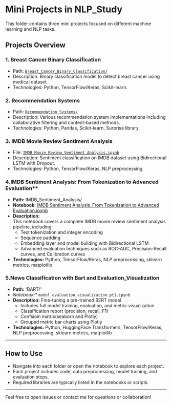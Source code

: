 # Mini Projects in NLP_Study

This folder contains three mini projects focused on different machine learning and NLP tasks.

## Projects Overview

### 1. Breast Cancer Binary Classification
- Path: [`Breast_Cancer_Binary_Classification/`](./Breast_Cancer_Binary_Classification)
- Description: Binary classification model to detect breast cancer using medical dataset.
- Technologies: Python, TensorFlow/Keras, Scikit-learn.

### 2. Recommendation Systems
- Path: [`Recommendation_Systems/`](./Recommendation_Systems)
- Description: Various recommendation system implementations including collaborative filtering and content-based methods.
- Technologies: Python, Pandas, Scikit-learn, Surprise library.

### 3. IMDB Movie Review Sentiment Analysis
- File: [`IMDB Movie Review Sentiment Analysis.ipynb`](./IMDB%20Movie%20Review%20Sentiment%20Analysis.ipynb)
- Description: Sentiment classification on IMDB dataset using Bidirectional LSTM with Dropout.
- Technologies: Python, TensorFlow/Keras, NLP preprocessing.

### 4.IMDB Sentiment Analysis: From Tokenization to Advanced Evaluation**  
   - **Path:** IMDB_Sentiment_Analysis/  
   - **Notebook:** [IMDB Sentiment Analysis_From Tokenization to Advanced Evaluation.ipynb](IMDB_Sentiment_Analysis/IMDB%20Sentiment%20Analysis_From%20Tokenization%20to%20Advanced%20Evaluation.ipynb)  
   - **Description:**  
     This notebook covers a complete IMDB movie review sentiment analysis pipeline, including:  
     - Text tokenization and integer encoding  
     - Sequence padding  
     - Embedding layer and model building with Bidirectional LSTM  
     - Advanced evaluation techniques such as ROC-AUC, Precision-Recall curves, and Calibration curves  
   - **Technologies:** Python, TensorFlow/Keras, NLP preprocessing, sklearn metrics, matplotlib

### 5.News Classification with Bart and Evaluation_Visualization
  - **Path:** 'BART/'
  - *Notebook:** `model_evaluation_visualization.pt1.ipynb`
  - **Description:**
      Fine-tuning a pre-trained BERT model
     - Includes full model training, evaluation, and metric visualization
     - Classification report (precision, recall, F1)
     - Confsioin matrix(seaborn and Plotly)
     - Grouped metric bar charts using Plotly
   - **Technologies:** Python, HuggingFace Transformers, TensorFlow/Keras, NLP preprocessing, sklearn metrics, matplotlib


---

## How to Use

- Navigate into each folder or open the notebook to explore each project.
- Each project includes code, data preprocessing, model training, and evaluation steps.
- Required libraries are typically listed in the notebooks or scripts.


---

Feel free to open issues or contact me for questions or collaboration!
